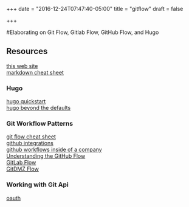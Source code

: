+++
date = "2016-12-24T07:47:40-05:00"
title = "gitflow"
draft = false

+++

#Elaborating on Git Flow, Gitlab Flow, GitHub Flow, and Hugo

## Resources
[this web site](http://analyticsangel.azurewebsites.net/index.html)  
[markdown cheat sheet](https://github.com/adam-p/markdown-here/wiki/Markdown-Cheatsheet)  

### Hugo
[hugo quickstart](http://gohugo.io/overview/quickstart/)  
[hugo beyond the defaults](https://npf.io/2014/08/hugo-beyond-the-defaults/)  

### Git Workflow Patterns
[git flow cheat sheet](http://danielkummer.github.io/git-flow-cheatsheet/)  
[github integrations](https://github.com/integrations)  
[github workflows inside of a company](https://www.nczonline.net/blog/2013/05/21/github-workflows-inside-of-a-company/)  
[Understanding the GitHub Flow](https://guides.github.com/introduction/flow/)  
[GitLab Flow](https://about.gitlab.com/2014/09/29/gitlab-flow/)  
[GitDMZ Flow](https://gist.github.com/djspiewak/9f2f91085607a4859a66)  

### Working with Git Api
[oauth](https://github.com/Axosoft/oauthd)  
